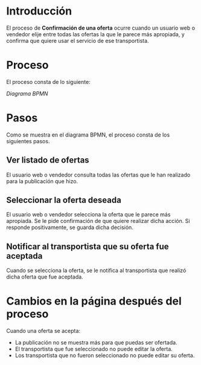# Introducción #

El proceso de **Confirmación de una oferta** ocurre cuando un usuario web
o vendedor elije entre todas las ofertas la que le parece más apropiada,
y confirma que quiere usar el servicio de ese transportista.

# Proceso #

El proceso consta de lo siguiente:

*Diagrama BPMN*

# Pasos #

Como se muestra en el diagrama BPMN, el proceso consta de los siguientes pasos.

## Ver listado de ofertas ##

El usuario web o vendedor consulta todas las ofertas que le han realizado
para la publicación que hizo.

## Seleccionar la oferta deseada ##

El usuario web o vendedor selecciona la oferta que le parece más
apropiada. Se le pide confirmación de que quiere realizar dicha acción.
Si responde positivamente, se guarda dicha decisión.

## Notificar al transportista que su oferta fue aceptada ##

Cuando se selecciona la oferta, se le notifica al transportista que
realizó dicha oferta que fue aceptada.

# Cambios en la página después del proceso #

Cuando una oferta se acepta:
- La publicación no se muestra más para que puedas ser ofertada.
- El transportista que fue seleccionado no puede editar la oferta.
- Los transportista que no fueron seleccionado no puede editar su oferta.